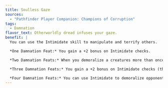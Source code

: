 ```yaml
---
title: Soulless Gaze
sources:
  - "Pathfinder Player Companion: Champions of Corruption"
tags:
  - Damnation
flavor_text: Otherworldly dread infuses your gaze.
benefit: |
  You can use the Intimidate skill to manipulate and terrify others.

  *One Damnation Feat:* You gain a +2 bonus on Intimidate checks.

  *Two Damnation Feats:* When you demoralize a creatures more than once using Intimidate, you can create stronger fear conditions rather than increasing the duration of the shaken condition.

  *Three Damnation Feats:* You gain a +2 bonus on Intimidate checks (this stacks with the earlier benefits of this feat).

  *Four Damnation Feats:* You can use Intimidate to demoralize opponents as a swift action.
---
```


